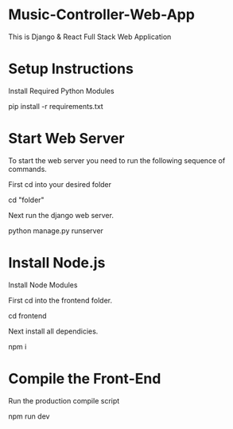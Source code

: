 # Music-Controller-Web-App
This is Django & React Full Stack Web Application

# Setup Instructions
Install Required Python Modules

pip install -r requirements.txt

# Start Web Server

To start the web server you need to run the following sequence of commands.

First cd into your desired folder

cd "folder"

Next run the django web server.

python manage.py runserver

# Install Node.js
Install Node Modules

First cd into the frontend folder.

cd frontend

Next install all dependicies.

npm i

# Compile the Front-End

Run the production compile script

npm run dev
